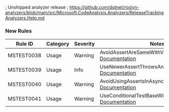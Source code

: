 ; Unshipped analyzer release
; https://github.com/dotnet/roslyn-analyzers/blob/main/src/Microsoft.CodeAnalysis.Analyzers/ReleaseTrackingAnalyzers.Help.md
### New Rules

Rule ID | Category | Severity | Notes
--------|----------|----------|-------
MSTEST0038 | Usage | Warning | AvoidAssertAreSameWithValueTypesAnalyzer, [Documentation](https://learn.microsoft.com/dotnet/core/testing/mstest-analyzers/mstest0038)
MSTEST0039 | Usage | Info | UseNewerAssertThrowsAnalyzer, [Documentation](https://learn.microsoft.com/dotnet/core/testing/mstest-analyzers/mstest0039)
MSTEST0040 | Usage | Warning | AvoidUsingAssertsInAsyncVoidContextAnalyzer, [Documentation](https://learn.microsoft.com/dotnet/core/testing/mstest-analyzers/mstest0040)
MSTEST0041 | Usage | Warning | UseConditionalTestBaseWithTestClassAnalyzer, [Documentation](https://learn.microsoft.com/dotnet/core/testing/mstest-analyzers/mstest0041)
